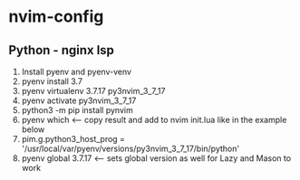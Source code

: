 # nvim-config

## Python - nginx lsp
1. Install pyenv and pyenv-venv
2. pyenv install 3.7
3. pyenv virtualenv 3.7.17 py3nvim_3_7_17
4. pyenv activate py3nvim_3_7_17
5. python3 -m pip install pynvim
6. pyenv which <-- copy result and add to nvim init.lua like in the example below
7. pim.g.python3_host_prog = '/usr/local/var/pyenv/versions/py3nvim_3_7_17/bin/python'
8. pyenv global 3.7.17 <-- sets global version as well for Lazy and Mason to work
